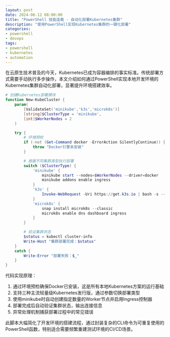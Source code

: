 ```yaml
---
layout: post
date: 2024-06-12 08:00:00
title: "PowerShell 技能连载 - 自动化部署Kubernetes集群"
description: "使用PowerShell实现Kubernetes集群的一键化部署"
categories:
- powershell
- devops
tags:
- powershell
- kubernetes
- automation
---
```


在云原生技术普及的今天，Kubernetes已成为容器编排的事实标准。传统部署方式需要手动执行多步操作，本文介绍如何通过PowerShell实现本地开发环境的Kubernetes集群自动化部署，显著提升环境搭建效率。

```powershell
# 创建Kubernetes部署模块
function New-KubeCluster {
    param(
        [ValidateSet('minikube','k3s','microk8s')]
        [string]$ClusterType = 'minikube',
        [int]$WorkerNodes = 2
    )

    try {
        # 环境预检
        if (-not (Get-Command docker -ErrorAction SilentlyContinue)) {
            throw "Docker引擎未安装"
        }

        # 根据不同集群类型执行部署
        switch ($ClusterType) {
            'minikube' {
                minikube start --nodes=$WorkerNodes --driver=docker
                minikube addons enable ingress
            }
            'k3s' {
                Invoke-WebRequest -Uri https://get.k3s.io | bash -s -- --worker $WorkerNodes
            }
            'microk8s' {
                snap install microk8s --classic
                microk8s enable dns dashboard ingress
            }
        }

        # 验证集群状态
        $status = kubectl cluster-info
        Write-Host "集群部署完成：$status"
    }
    catch {
        Write-Error "部署失败：$_"
    }
}
```

代码实现原理：
1. 通过环境预检确保Docker已安装，这是所有本地Kubernetes方案的运行基础
2. 支持三种主流轻量级Kubernetes发行版，通过参数切换部署类型
3. 使用minikube时自动创建指定数量的Worker节点并启用Ingress控制器
4. 部署完成后自动验证集群状态，输出连接信息
5. 异常处理机制捕获部署过程中的常见错误

此脚本大幅简化了开发环境的搭建流程，通过封装复杂的CLI命令为可重复使用的PowerShell函数，特别适合需要频繁重建测试环境的CI/CD场景。
